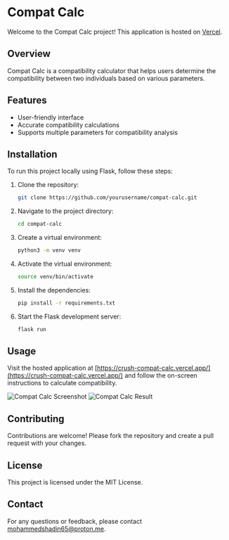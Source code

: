 # Compat Calc

Welcome to the Compat Calc project! This application is hosted on [Vercel](https://crush-compat-calc.vercel.app/).

## Overview

Compat Calc is a compatibility calculator that helps users determine the compatibility between two individuals based on various parameters.

## Features

- User-friendly interface
- Accurate compatibility calculations
- Supports multiple parameters for compatibility analysis

## Installation

To run this project locally using Flask, follow these steps:

1. Clone the repository:
    ```bash
    git clone https://github.com/yourusername/compat-calc.git
    ```
2. Navigate to the project directory:
    ```bash
    cd compat-calc
    ```
3. Create a virtual environment:
    ```bash
    python3 -m venv venv
    ```
4. Activate the virtual environment:
    ```bash
    source venv/bin/activate
    ```
5. Install the dependencies:
    ```bash
    pip install -r requirements.txt
    ```
6. Start the Flask development server:
    ```bash
    flask run
    ```

## Usage

Visit the hosted application at [https://crush-compat-calc.vercel.app/](https://crush-compat-calc.vercel.app/) and follow the on-screen instructions to calculate compatibility.

![Compat Calc Screenshot](https://crush-compat-calc.vercel.app/main.png)
![Compat Calc Result](https://crush-compat-calc.vercel.app/result.png)

## Contributing

Contributions are welcome! Please fork the repository and create a pull request with your changes.

## License

This project is licensed under the MIT License.

## Contact

For any questions or feedback, please contact [mohammedshadin65@proton.me](mailto:mohammedshadin65@proton.me).
